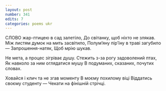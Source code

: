 ```yaml
---
layout: post
number: 341
edits: 7
categories: poems ukr
---
```


СЛОВО жар-птицею в сад залетіло,
До світанку, щоб ніхто не злякав.
Між листям думок на мить засвітило,
Полумʼяну пірʼїну в траві загубило —
Запрошення-натяк,
Щоб мрію шукав.

Не мета, а процес зігріває душу.
Стежить з-за рогу задоволений птах,
Як навколо за ним оглядатися мушу
В подуманих, сказаних, почутих словах.

Ховайся і клич та не згав моменту 
В моєму похилому віці
Віддатись своєму студенту —
Чекати на фінішній стрічці.
